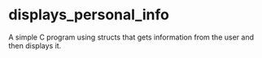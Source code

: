 # displays_personal_info
A simple C program using structs that gets information from the user and then displays it.
